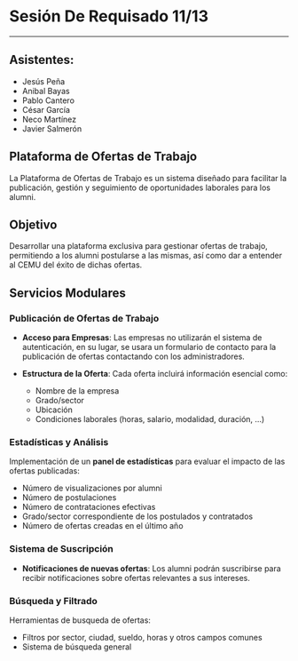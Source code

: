 # Sesión De Requisado 11/13
---

## Asistentes:

- Jesús Peña
- Anibal Bayas
- Pablo Cantero
- César García
- Neco Martínez
- Javier Salmerón

## Plataforma de Ofertas de Trabajo

La Plataforma de Ofertas de Trabajo es un sistema diseñado para facilitar la publicación, gestión y seguimiento de oportunidades laborales para los alumni.

## Objetivo

Desarrollar una plataforma exclusiva para gestionar ofertas de trabajo, permitiendo a los alumni postularse a las mismas, así como dar a entender al CEMU del éxito de dichas ofertas.

## Servicios Modulares

### Publicación de Ofertas de Trabajo
- **Acceso para Empresas**:
  Las empresas no utilizarán el sistema de autenticación, en su lugar, se usara un formulario de contacto para la publicación de ofertas contactando con los administradores.

- **Estructura de la Oferta**:
  Cada oferta incluirá información esencial como:
  - Nombre de la empresa
  - Grado/sector
  - Ubicación
  - Condiciones laborales (horas, salario, modalidad, duración, ...)

### Estadísticas y Análisis
Implementación de un **panel de estadísticas** para evaluar el impacto de las ofertas publicadas:
- Número de visualizaciones por alumni
- Número de postulaciones
- Número de contrataciones efectivas
- Grado/sector correspondiente de los postulados y contratados
- Número de ofertas creadas en el último año

### Sistema de Suscripción
- **Notificaciones de nuevas ofertas**:
  Los alumni podrán suscribirse para recibir notificaciones sobre ofertas relevantes a sus intereses.

### Búsqueda y Filtrado
Herramientas de busqueda de ofertas:
- Filtros por sector, ciudad, sueldo, horas y otros campos comunes
- Sistema de búsqueda general
